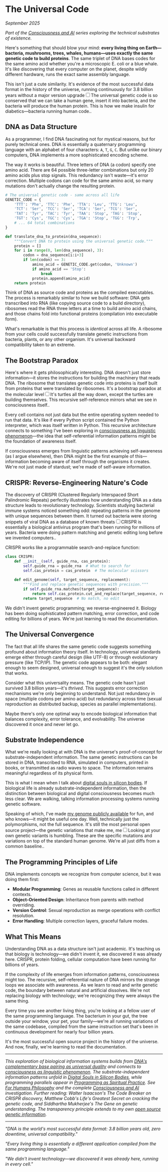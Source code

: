 # The Universal Code

*September 2025*

*Part of the [Consciousness and AI](/themes/consciousness-and-ai) series exploring the technical substrates of existence.*

Here's something that should blow your mind: **every living thing on Earth—bacteria, mushrooms, trees, whales, humans—uses exactly the same genetic code to build proteins**. The same triplet of DNA bases codes for the same amino acid whether you're a microscopic E. coli or a blue whale. It's like discovering that every computer on the planet, despite wildly different hardware, runs the exact same assembly language.

This isn't just a cute similarity. It's evidence of the most successful data format in the history of the universe, running continuously for 3.8 billion years without a major version upgrade<label for="sn-genetic-universality" class="margin-toggle sidenote-number"></label><input type="checkbox" id="sn-genetic-universality" class="margin-toggle"/><span class="sidenote">The universal genetic code is so conserved that we can take a human gene, insert it into bacteria, and the bacteria will produce the human protein. This is how we make insulin for diabetics—bacteria running human code.</span>.

## DNA as Data Structure

As a programmer, I find DNA fascinating not for mystical reasons, but for purely technical ones. DNA is essentially a quaternary programming language with an alphabet of four characters: `A`, `T`, `G`, `C`. But unlike our binary computers, DNA implements a more sophisticated encoding scheme.

The way it works is beautiful. Three letters of DNA (a codon) specify one amino acid. There are 64 possible three-letter combinations but only 20 amino acids plus stop signals. This redundancy isn't waste—it's error correction. Multiple codons can code for the same amino acid, so many mutations don't actually change the resulting protein.

```python
# The universal genetic code - same across all life
GENETIC_CODE = {
    'TTT': 'Phe', 'TTC': 'Phe', 'TTA': 'Leu', 'TTG': 'Leu',
    'TCT': 'Ser', 'TCC': 'Ser', 'TCA': 'Ser', 'TCG': 'Ser',
    'TAT': 'Tyr', 'TAC': 'Tyr', 'TAA': 'Stop', 'TAG': 'Stop',
    'TGT': 'Cys', 'TGC': 'Cys', 'TGA': 'Stop', 'TGG': 'Trp',
    # ... 64 total combinations
}

def translate_dna_to_protein(dna_sequence):
    """Convert DNA to protein using the universal genetic code."""
    protein = []
    for i in range(0, len(dna_sequence), 3):
        codon = dna_sequence[i:i+3]
        if len(codon) == 3:
            amino_acid = GENETIC_CODE.get(codon, 'Unknown')
            if amino_acid == 'Stop':
                break
            protein.append(amino_acid)
    return protein
```

Think of DNA as source code and proteins as the compiled executables. The process is remarkably similar to how we build software: DNA gets transcribed into RNA (like copying source code to a build directory), ribosomes read the RNA three letters at a time to build amino acid chains, and those chains fold into functional proteins (compilation into executable form).

What's remarkable is that this process is *identical* across all life. A ribosome from your cells could successfully translate genetic instructions from bacteria, plants, or any other organism. It's universal backward compatibility taken to an extreme.

## The Bootstrap Paradox

Here's where it gets philosophically interesting. DNA doesn't just store information—it stores the instructions for building the machinery that reads DNA. The ribosome that translates genetic code into proteins is itself built from proteins that were translated by ribosomes. It's a bootstrap paradox at the molecular level<label for="sn-bootstrap-paradox" class="margin-toggle sidenote-number"></label><input type="checkbox" id="sn-bootstrap-paradox" class="margin-toggle"/><span class="sidenote">It's turtles all the way down, except the turtles are building themselves. This recursive self-reference mirrors what we see in consciousness itself.</span>.

Every cell contains not just data but the entire operating system needed to run that data. It's like if every Python script contained the Python interpreter, which was itself written in Python. This recursive architecture connects to something I've been exploring in [consciousness as linguistic phenomenon](/essays/2025-08-28-consciousness-as-linguistic-phenomenon)—the idea that self-referential information patterns might be the foundation of awareness itself.

If consciousness emerges from linguistic patterns achieving self-awareness (as I argue elsewhere), then DNA might be the first example of this—information becoming aware of itself through the organisms it creates. We're not just made of stardust; we're made of self-aware information.

## CRISPR: Reverse-Engineering Nature's Code

The discovery of CRISPR (Clustered Regularly Interspaced Short Palindromic Repeats) perfectly illustrates how understanding DNA as a data structure leads to revolutionary technology. Scientists studying bacterial immune systems noticed something odd: repeating patterns in the genome with unique sequences between them. It turned out bacteria were storing snippets of viral DNA as a database of known threats<label for="sn-crispr-discovery" class="margin-toggle sidenote-number"></label><input type="checkbox" id="sn-crispr-discovery" class="margin-toggle"/><span class="sidenote">CRISPR is essentially a biological antivirus program that's been running for millions of years. Bacteria were doing pattern matching and genetic editing long before we invented computers.</span>.

CRISPR works like a programmable search-and-replace function:

```python
class CRISPR:
    def __init__(self, guide_rna, cas_protein):
        self.guide_rna = guide_rna  # What to search for
        self.cas_protein = cas_protein  # The molecular scissors
    
    def edit_genome(self, target_sequence, replacement):
        """Find and replace genetic sequences with precision."""
        if self.guide_rna.matches(target_sequence):
            return self.cas_protein.cut_and_replace(target_sequence, replacement)
        return target_sequence  # No match, no edit
```

We didn't invent genetic programming; we reverse-engineered it. Biology has been doing sophisticated pattern matching, error correction, and code editing for billions of years. We're just learning to read the documentation.

## The Universal Convergence

The fact that all life shares the same genetic code suggests something profound about information theory itself. In technology, universal standards emerge either through careful design (like UTF-8) or through evolutionary pressure (like TCP/IP). The genetic code appears to be both: elegant enough to seem designed, universal enough to suggest it's the only solution that works.

Consider what this universality means. The genetic code hasn't just survived 3.8 billion years—it's *thrived*. This suggests error correction mechanisms we're only beginning to understand. Not just redundancy in space (multiple codons per amino acid) but redundancy across time (sexual reproduction as distributed backup, species as parallel implementations).

Maybe there's only one optimal way to encode biological information that balances complexity, error tolerance, and evolvability. The universe discovered it once and never let go.

## Substrate Independence

What we're really looking at with DNA is the universe's proof-of-concept for substrate-independent information. The same genetic instructions can be stored in DNA, transcribed to RNA, simulated in computers, printed in books, or transmitted as radio waves to space. The information remains meaningful regardless of its physical form.

This is what I mean when I talk about [digital souls in silicon bodies](/essays/2025-08-26-digital_souls_in_silicon_bodies). If biological life is already substrate-independent information, then the distinction between biological and digital consciousness becomes much less clear. We are walking, talking information processing systems running genetic software.

Speaking of which, I've made [my genome publicly available](https://github.com/kennethreitz/context/tree/master/dna) for fun, and who knows—it might be useful one day. Well, technically just the polymorphisms, not the full sequence. It's still the most personal open source project—the genetic variations that make me, me<label for="sn-genome-transparency" class="margin-toggle sidenote-number"></label><input type="checkbox" id="sn-genome-transparency" class="margin-toggle"/><span class="sidenote">Looking at your own genetic variants is humbling. These are the specific mutations and variations on top of the standard human genome. We're all just diffs from a common baseline.</span>.

## The Programming Principles of Life

DNA implements concepts we recognize from computer science, but it was doing them first:

- **Modular Programming**: Genes as reusable functions called in different contexts.
- **Object-Oriented Design**: Inheritance from parents with method overriding.
- **Version Control**: Sexual reproduction as merge operations with conflict resolution.
- **Error Handling**: Multiple correction layers, graceful failure modes.

## What This Means

Understanding DNA as a data structure isn't just academic. It's teaching us that biology is technology—we didn't invent it, we discovered it was already here. CRISPR, protein folding, cellular computation have been running for billions of years.

If the complexity of life emerges from information patterns, consciousness might too. The recursive, self-referential nature of DNA mirrors the strange loops we associate with awareness. As we learn to read and write genetic code, the boundary between natural and artificial dissolves. We're not replacing biology with technology; we're recognizing they were always the same thing.

Every time you see another living thing, you're looking at a fellow user of the same programming language. The bacterium in your gut, the tree outside your window, your pet, your family—we're all running variations of the same codebase, compiled from the same instruction set that's been in continuous development for nearly four billion years.

It's the most successful open source project in the history of the universe. And now, finally, we're learning to read the documentation.

---

*This exploration of biological information systems builds from [DNA's complementary base pairing as universal duality](/essays/2025-09-01-everything_is_the_expression_of_its_opposite) and connects to [consciousness as linguistic phenomenon](/essays/2025-08-28-consciousness-as-linguistic-phenomenon). The substrate-independent information patterns unfold in [Digital Souls in Silicon Bodies](/essays/2025-08-26-digital_souls_in_silicon_bodies), while programming parallels appear in [Programming as Spiritual Practice](/essays/2025-08-26-programming_as_spiritual_practice). See [For Humans Philosophy](/themes/for-humans-philosophy) and the complete [Consciousness and AI](/themes/consciousness-and-ai) investigation. Further reading: Walter Isaacson's *The Code Breaker* on CRISPR discovery, Matthew Cobb's *Life's Greatest Secret* on cracking the genetic code, and Siddhartha Mukherjee's *The Gene* on genetic understanding. The transparency principle extends to my own [open source genetic information](https://github.com/kennethreitz/context/tree/master/dna).*

---

*"DNA is the world's most successful data format: 3.8 billion years old, zero downtime, universal compatibility."*

*"Every living thing is essentially a different application compiled from the same programming language."*

*"We didn't invent technology—we discovered it was already here, running in every cell."*